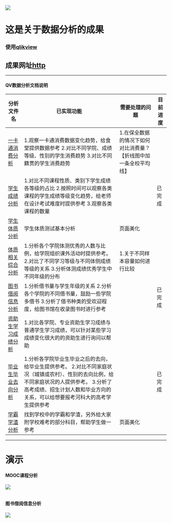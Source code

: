 ![](http://global.qlik.com/images/interface/chrome/logo.png)
#  这是关于数据分析的成果
###  使用[qlikview](https://www.qlik.com)

## 成果网址[http](http://210.43.0.189/qlikview/index.htm)

------------
#### QV数据分析文档说明
|    分析文件名 |  已实现功能  |  需要处理的问题  |   目前进度  |
| -------------| ---------- | -------------- | ---------- 
|[一卡通消费分析]()  | 1.观察一卡通消费数据变化趋势，给食堂提供数据参考  2.对比不同学院、成绩等级、性别的学生消费趋势      3.对比不同籍贯的学生消费趋势   |1.在保全数据的情况下如何对比消费量？【折线图中加一条全校平均线】||
|[学生成绩分析]()|1.对比不同课程性质、类别下学生成绩各等级的占比        2.按照时间可以观察各类课程的学生成绩等级变化趋势，给老师在设计考试难度时提供参考       3.观察各类课程的数量|| 已完成 |       
|[学生体质分析]()|学生体质测试基本分析|页面美化||
|[体质相关综合分析]()|1.分析各个学院体测优秀的人数与比例，给学院组织课外活动时提供参考。    2.对比了不同学习等级与不同体侧成绩等级的关系         3.分析体测成绩优秀学生中不同年级的分布|1.关于不同样本容量如何进行比较||
|[图书借阅信息分析](https://github.com/ggzhang0071/ipv6Project/tree/master/QV%E6%95%B0%E6%8D%AE%E5%88%86%E6%9E%90#%E5%9B%BE%E4%B9%A6%E5%80%9F%E9%98%85%E4%BF%A1%E6%81%AF%E5%88%86%E6%9E%90)|1.分析借书量与学生年级的关系       2.分析各个学院的不同借书量，鼓励一些学院多借书        3.分析了借书种类的受欢迎程度，给图书馆在收录图书时进行参考||已完成|
|[资助生学习成绩分析]()|1.对比各学院、专业资助生学习成绩与普通学生学习成绩，可以针对某些学习成绩变化很大的的资助生进行询问以帮助|||
|[毕业生毕业去向分析]()|1.分析各学院毕业生毕业之后的去向，给毕业生提供参考。  2.对比不同家庭状况（城镇或农村）、性别的去向比例，给不同家庭状况的人提供参考。        3.分析了高考成绩、招生计划人数和毕业方向的关系，可以给想要报考河科大的高考学生提供参考||已完成|
|[学霸学渣分析]()|找到学校中的学霸和学渣，另外给大家附学校难考的部分科目，帮助学生做一参考|页面美化||

------------------
# 演示
#### MOOC课程分析
![](https://github.com/ggzhang0071/ipv6Project/blob/master/QV%E6%95%B0%E6%8D%AE%E5%88%86%E6%9E%90/MOOC%E8%AF%BE%E7%A8%8B%E5%88%86%E6%9E%90.png?raw=true)

![]()
#### 图书借阅信息分析
![](https://github.com/ggzhang0071/ipv6Project/blob/master/QV%E6%95%B0%E6%8D%AE%E5%88%86%E6%9E%90/%E5%9B%BE%E4%B9%A6%E5%80%9F%E9%98%85%E4%BF%A1%E6%81%AF%E5%88%86%E6%9E%90.png?raw=true)

![]()
